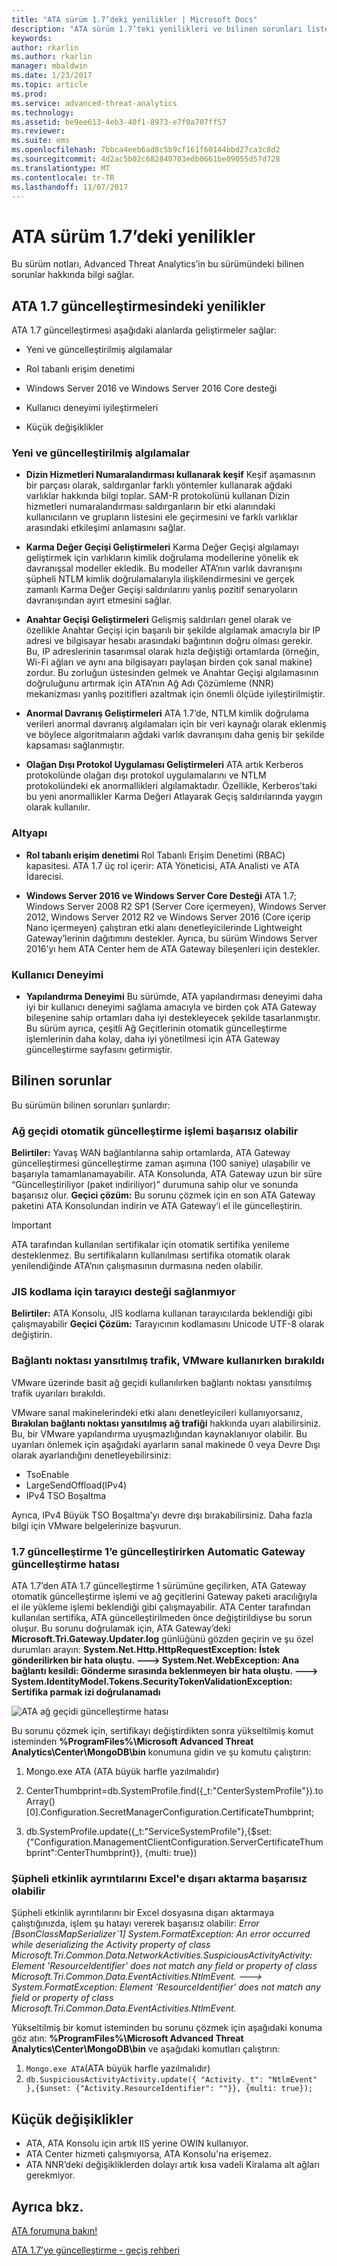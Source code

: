 ```yaml
---
title: "ATA sürüm 1.7’deki yenilikler | Microsoft Docs"
description: "ATA sürüm 1.7’teki yenilikleri ve bilinen sorunları listeler"
keywords: 
author: rkarlin
ms.author: rkarlin
manager: mbaldwin
ms.date: 1/23/2017
ms.topic: article
ms.prod: 
ms.service: advanced-threat-analytics
ms.technology: 
ms.assetid: be9ee613-4eb3-40f1-8973-e7f0a707ff57
ms.reviewer: 
ms.suite: ems
ms.openlocfilehash: 7bbca4eeb6ad8c5b9cf161f60144bbd27ca3c8d2
ms.sourcegitcommit: 4d2ac5b02c682840703edb0661be09055d57d728
ms.translationtype: MT
ms.contentlocale: tr-TR
ms.lasthandoff: 11/07/2017
---
```

# <a name="whats-new-in-ata-version-17"></a>ATA sürüm 1.7’deki yenilikler
Bu sürüm notları, Advanced Threat Analytics’in bu sürümündeki bilinen sorunlar hakkında bilgi sağlar.

## <a name="whats-new-in-the-ata-17-update"></a>ATA 1.7 güncelleştirmesindeki yenilikler
ATA 1.7 güncelleştirmesi aşağıdaki alanlarda geliştirmeler sağlar:

-   Yeni ve güncelleştirilmiş algılamalar

-   Rol tabanlı erişim denetimi

-   Windows Server 2016 ve Windows Server 2016 Core desteği

-   Kullanıcı deneyimi iyileştirmeleri

-   Küçük değişiklikler


### <a name="new--updated-detections"></a>Yeni ve güncelleştirilmiş algılamalar


- **Dizin Hizmetleri Numaralandırması kullanarak keşif** Keşif aşamasının bir parçası olarak, saldırganlar farklı yöntemler kullanarak ağdaki varlıklar hakkında bilgi toplar. SAM-R protokolünü kullanan Dizin hizmetleri numaralandırması saldırganların bir etki alanındaki kullanıcıların ve grupların listesini ele geçirmesini ve farklı varlıklar arasındaki etkileşimi anlamasını sağlar. 

- **Karma Değer Geçişi Geliştirmeleri** Karma Değer Geçişi algılamayı geliştirmek için varlıkların kimlik doğrulama modellerine yönelik ek davranışsal modeller ekledik. Bu modeller ATA’nın varlık davranışını şüpheli NTLM kimlik doğrulamalarıyla ilişkilendirmesini ve gerçek zamanlı Karma Değer Geçişi saldırılarını yanlış pozitif senaryoların davranışından ayırt etmesini sağlar.

- **Anahtar Geçişi Geliştirmeleri** Gelişmiş saldırıları genel olarak ve özellikle Anahtar Geçişi için başarılı bir şekilde algılamak amacıyla bir IP adresi ve bilgisayar hesabı arasındaki bağıntının doğru olması gerekir. Bu, IP adreslerinin tasarımsal olarak hızla değiştiği ortamlarda (örneğin, Wi-Fi ağları ve aynı ana bilgisayarı paylaşan birden çok sanal makine) zordur. Bu zorluğun üstesinden gelmek ve Anahtar Geçişi algılamasının doğruluğunu artırmak için ATA’nın Ağ Adı Çözümleme (NNR) mekanizması yanlış pozitifleri azaltmak için önemli ölçüde iyileştirilmiştir.

- **Anormal Davranış Geliştirmeleri** ATA 1.7’de, NTLM kimlik doğrulama verileri anormal davranış algılamaları için bir veri kaynağı olarak eklenmiş ve böylece algoritmaların ağdaki varlık davranışını daha geniş bir şekilde kapsaması sağlanmıştır. 

- **Olağan Dışı Protokol Uygulaması Geliştirmeleri** ATA artık Kerberos protokolünde olağan dışı protokol uygulamalarını ve NTLM protokolündeki ek anormallikleri algılamaktadır. Özellikle, Kerberos’taki bu yeni anormallikler Karma Değeri Atlayarak Geçiş saldırılarında yaygın olarak kullanılır.


### <a name="infrastructure"></a>Altyapı

- **Rol tabanlı erişim denetimi** Rol Tabanlı Erişim Denetimi (RBAC) kapasitesi. ATA 1.7 üç rol içerir: ATA Yöneticisi, ATA Analisti ve ATA İdarecisi.

- **Windows Server 2016 ve Windows Server Core Desteği** ATA 1.7; Windows Server 2008 R2 SP1 (Server Core içermeyen), Windows Server 2012, Windows Server 2012 R2 ve Windows Server 2016 (Core içerip Nano içermeyen) çalıştıran etki alanı denetleyicilerinde Lightweight Gateway’lerinin dağıtımını destekler. Ayrıca, bu sürüm Windows Server 2016’yı hem ATA Center hem de ATA Gateway bileşenleri için destekler.

### <a name="user-experience"></a>Kullanıcı Deneyimi
- **Yapılandırma Deneyimi** Bu sürümde, ATA yapılandırması deneyimi daha iyi bir kullanıcı deneyimi sağlama amacıyla ve birden çok ATA Gateway bileşenine sahip ortamları daha iyi destekleyecek şekilde tasarlanmıştır. Bu sürüm ayrıca, çeşitli Ağ Geçitlerinin otomatik güncelleştirme işlemlerinin daha kolay, daha iyi yönetilmesi için ATA Gateway güncelleştirme sayfasını getirmiştir.

## <a name="known-issues"></a>Bilinen sorunlar
Bu sürümün bilinen sorunları şunlardır:

### <a name="gateway-automatic-update-may-fail"></a>Ağ geçidi otomatik güncelleştirme işlemi başarısız olabilir
**Belirtiler:** Yavaş WAN bağlantılarına sahip ortamlarda, ATA Gateway güncelleştirmesi güncelleştirme zaman aşımına (100 saniye) ulaşabilir ve başarıyla tamamlanamayabilir.
ATA Konsolunda, ATA Gateway uzun bir süre “Güncelleştiriliyor (paket indiriliyor)” durumuna sahip olur ve sonunda başarısız olur.
**Geçici çözüm:** Bu sorunu çözmek için en son ATA Gateway paketini ATA Konsolundan indirin ve ATA Gateway’i el ile güncelleştirin.

 > [!IMPORTANT]
 ATA tarafından kullanılan sertifikalar için otomatik sertifika yenileme desteklenmez. Bu sertifikaların kullanılması sertifika otomatik olarak yenilendiğinde ATA’nın çalışmasının durmasına neden olabilir. 

### <a name="no-browser-support-for-jis-encoding"></a>JIS kodlama için tarayıcı desteği sağlanmıyor
**Belirtiler:** ATA Konsolu, JIS kodlama kullanan tarayıcılarda beklendiği gibi çalışmayabilir **Geçici Çözüm:** Tarayıcının kodlamasını Unicode UTF-8 olarak değiştirin.
 
### <a name="dropped-port-mirror-traffic-when-using-vmware"></a>Bağlantı noktası yansıtılmış trafik, VMware kullanırken bırakıldı

VMware üzerinde basit ağ geçidi kullanılırken bağlantı noktası yansıtılmış trafik uyarıları bırakıldı.

VMware sanal makinelerindeki etki alanı denetleyicileri kullanıyorsanız, **Bırakılan bağlantı noktası yansıtılmış ağ trafiği** hakkında uyarı alabilirsiniz. Bu, bir VMware yapılandırma uyuşmazlığından kaynaklanıyor olabilir. Bu uyarıları önlemek için aşağıdaki ayarların sanal makinede 0 veya Devre Dışı olarak ayarlandığını denetleyebilirsiniz:  

- TsoEnable
- LargeSendOffload(IPv4)
- IPv4 TSO Boşaltma

Ayrıca, IPv4 Büyük TSO Boşaltma’yı devre dışı bırakabilirsiniz. Daha fazla bilgi için VMware belgelerinize başvurun.

### <a name="automatic-gateway-update-fail-when-updating-to-17-update-1"></a>1.7 güncelleştirme 1’e güncelleştirirken Automatic Gateway güncelleştirme hatası

ATA 1.7’den ATA 1.7 güncelleştirme 1 sürümüne geçilirken, ATA Gateway otomatik güncelleştirme işlemi ve ağ geçitlerini Gateway paketi aracılığıyla el ile yükleme işlemi beklendiği gibi çalışmayabilir.
ATA Center tarafından kullanılan sertifika, ATA güncelleştirilmeden önce değiştirildiyse bu sorun oluşur.
Bu sorunu doğrulamak için, ATA Gateway’deki **Microsoft.Tri.Gateway.Updater.log** günlüğünü gözden geçirin ve şu özel durumları arayın: **System.Net.Http.HttpRequestException: İstek gönderilirken bir hata oluştu. ---> System.Net.WebException: Ana bağlantı kesildi: Gönderme sırasında beklenmeyen bir hata oluştu. ---> System.IdentityModel.Tokens.SecurityTokenValidationException: Sertifika parmak izi doğrulanamadı**

![ATA ağ geçidi güncelleştirme hatası](media/17update_gatewaybug.png)

Bu sorunu çözmek için, sertifikayı değiştirdikten sonra yükseltilmiş komut isteminden **%ProgramFiles%\Microsoft Advanced Threat Analytics\Center\MongoDB\bin** konumuna gidin ve şu komutu çalıştırın:

1. Mongo.exe ATA (ATA büyük harfle yazılmalıdır) 

2. CenterThumbprint=db.SystemProfile.find({_t:"CenterSystemProfile"}).toArray()[0].Configuration.SecretManagerConfiguration.CertificateThumbprint;

3. db.SystemProfile.update({_t:"ServiceSystemProfile"},{$set:{"Configuration.ManagementClientConfiguration.ServerCertificateThumbprint":CenterThumbprint}}, {multi: true})

### <a name="export-suspicious-activity-details-to-excel-may-fail"></a>Şüpheli etkinlik ayrıntılarını Excel'e dışarı aktarma başarısız olabilir
Şüpheli etkinlik ayrıntılarını bir Excel dosyasına dışarı aktarmaya çalıştığınızda, işlem şu hatayı vererek başarısız olabilir: *Error [BsonClassMapSerializer`1] System.FormatException: An error occurred while deserializing the Activity property of class Microsoft.Tri.Common.Data.NetworkActivities.SuspiciousActivityActivity: Element 'ResourceIdentifier' does not match any field or property of class Microsoft.Tri.Common.Data.EventActivities.NtlmEvent. ---> System.FormatException: Element 'ResourceIdentifier' does not match any field or property of class Microsoft.Tri.Common.Data.EventActivities.NtlmEvent.*

Yükseltilmiş bir komut isteminden bu sorunu çözmek için aşağıdaki konuma göz atın: **%ProgramFiles%\Microsoft Advanced Threat Analytics\Center\MongoDB\bin** ve aşağıdaki komutları çalıştırın:
1.  `Mongo.exe ATA`(ATA büyük harfle yazılmalıdır)
2.  `db.SuspiciousActivityActivity.update({ "Activity._t": "NtlmEvent" },{$unset: {"Activity.ResourceIdentifier": ""}}, {multi: true});`

## <a name="minor-changes"></a>Küçük değişiklikler

- ATA, ATA Konsolu için artık IIS yerine OWIN kullanıyor.
- ATA Center hizmeti çalışmıyorsa, ATA Konsolu'na erişemez.
- ATA NNR’deki değişikliklerden dolayı artık kısa vadeli Kiralama alt ağları gerekmiyor.

## <a name="see-also"></a>Ayrıca bkz.
[ATA forumuna bakın!](https://social.technet.microsoft.com/Forums/security/home?forum=mata)

[ATA 1.7’ye güncelleştirme - geçiş rehberi](ata-update-1.7-migration-guide.md)

